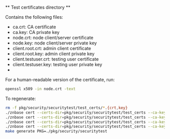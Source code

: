 ** Test certificates directory **

Contains the following files:

* ca.crt: CA certificate
* ca.key: CA private key
* node.crt: node client/server certificate
* node.key: node client/server private key
* client.root.crt: admin client certificate
* client.root.key: admin client private key
* client.testuser.crt: testing user certificate
* client.testuser.key: testing user private key
*

For a human-readable version of the certificate, run:
```bash
openssl x509 -in node.crt -text
```

To regenerate:
```bash
rm -f pkg/security/securitytest/test_certs/*.{crt,key}
./znbase cert --certs-dir=pkg/security/securitytest/test_certs --ca-key=pkg/security/securitytest/test_certs/ca.key create-ca
./znbase cert --certs-dir=pkg/security/securitytest/test_certs --ca-key=pkg/security/securitytest/test_certs/ca.key create-node 127.0.0.1 ::1 localhost *.local
./znbase cert --certs-dir=pkg/security/securitytest/test_certs --ca-key=pkg/security/securitytest/test_certs/ca.key create-client root
./znbase cert --certs-dir=pkg/security/securitytest/test_certs --ca-key=pkg/security/securitytest/test_certs/ca.key create-client testuser
make generate PKG=./pkg/security/securitytest
```
